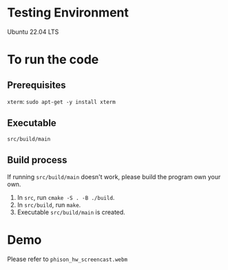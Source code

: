 # Testing Environment
Ubuntu 22.04 LTS

# To run the code

## Prerequisites
`xterm`: `sudo apt-get -y install xterm`

## Executable
`src/build/main`

## Build process
If running `src/build/main` doesn't work, please build the program own your own.

1. In `src`, run `cmake -S . -B ./build`. 
2. In `src/build`, run `make`.
3. Executable `src/build/main` is created.

# Demo

Please refer to `phison_hw_screencast.webm`
